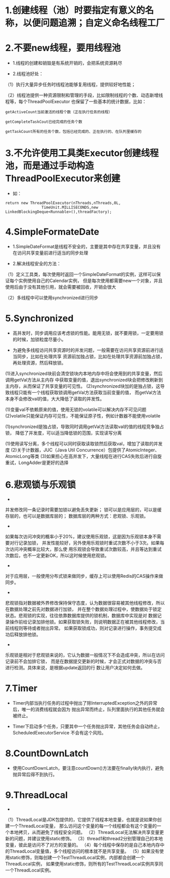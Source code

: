 # 1.创建线程（池）时要指定有意义的名称，以便问题追溯；自定义命名线程工厂

# 2.不要new线程，要用线程池
- 1.线程的创建和销毁是有系统开销的，会把系统资源耗尽

- 2.线程池好处：

（1）执行大量异步任务时线程池能够复用线程，提供较好地性能；

（2）线程池提供一种资源限制和管理的手段，比如限制线程的个数、动态新增线程等，每个ThreadPoolExecutor
也保留了一些基本的统计数据，比如：

    getActiveCount当前激活的线程个数（正在执行任务的线程）

    getCompleteTaskCout已经完成的任务个数

    getTaskCount所有的任务个数，包括已经完成的、正在执行的、在队列里缓存的

# 3.不允许使用工具类Executor创建线程池，而是通过手动构造ThreadPoolExecutor来创建
- 如：
```
return new ThreadPoolExecutor(nThreads,nThreads,0L,
                TimeUnit.MILLISECONDS,new LinkedBlockingDeque<Runnable>(),threadFactory);
```

# 4.SimpleFormateDate
- 1.SimpleDateFormat是线程不安全的，主要是其中存在共享变量，并且没有在访问共享变量前进行适当的同步处理

- 2.解决线程安全的方法：

（1）定义工具类，每次使用时返回一个SimpleDateFormat的实例，这样可以保证每个实例使用自己的Calendar实例，
但是每次使用都需要new一个对象，并且使用后由于没有其他引用，就会需要被回收，开销会很大

（2）多线程中可以使用synchronized进行同步


# 5.Synchronized
- 高并发时，同步调用应该考虑锁的性能。能用无锁，就不要用锁，一定要用锁的时候，加锁粒度尽量小。

- 为避免多线程访问共享资源时的并发问题，一般需要在访问共享资源前进行适当同步，比如在处理共享
资源前加独占锁，比如在处理共享资源前加独占锁，再处理资源，然后释放锁。

(1)进入synchronized块前会清空锁块内本地内存中将会使用到的共享变量，然后调用getVal方法从主内存
中获取变量的值，退出synchronized块会把修改刷新到主内存，从而保证了共享变量的可见性。
(2)synchronized块加的是独占锁，这导致线程只能有一个线程获取锁调用getVal方法获取当前变量的值，
而getVal方法本身不会修改val的值，大大降低了读取的并发性。

(1)变量val不依赖原来的值，使用无锁的volatile可以解决内存不可见问题
(2)volatile只能保证内存可见性，不能保证原子性，例如计数器不能使用volatile

(1)synchronized是独占锁，导致同时调用getVal方法读取val的值的线程竞争独占锁，
降低了并发度，可以适当降低锁的范围，实现读写分离

(1)使用读写分离，多个线程可以同时获取读取锁然后获取val，增加了读取的并发度
(2)关于计数器，JUC（Java Util Concurrence）包提供了AtomicInteger、AtomicLong等类
(3)如果担心在高并发下，大量线程在进行CAS失败后进行自旋重试，LongAdder是更好的选择

# 6.悲观锁与乐观锁
-
并发修改同一条记录时需要加锁以避免丢失更新；
锁可以是应用层的，可以是缓存层的，也可以是数据库层的；
数据库层的两种方式：悲观锁、乐观锁。

-
如果每次访问冲突的概率小于20%，建议使用乐观锁，这是因为乐观锁本身不需要对行记录加锁，
并发性能较好，另外使用乐观锁时重试次数不小于3次。如果每次访问冲突概率比较大，那么使
用乐观锁会导致重试次数较高，并且等达到重试次数后，也不一定更新OK，所以这时候使用悲观锁。

-
对于应用层，一般使用分布式锁来做同步，缓存上可以使用Redis的CAS操作来做同步。

-
悲观锁指对数据被外界修改保持保守态度，认为数据很容易被其他线程修改，所以在数据处理之前先对数据进行加锁，
并在整个数据处理过程中，使数据处于锁定状态。悲观锁的实现，往往依靠数据库提供的锁机制，数据库中实现是对
数据记录操作前给记录加排他锁。如果获取锁失败，则说明数据正在被其他线程修改，当前线程则等待或者抛出异常。
如果获取锁成功，则对记录进行操作，事务提交成功后释放排他锁。

-
乐观锁是相对于悲观锁来说的，它认为数据一般情况下不会造成冲突，所以在访问记录前不会加排它锁，
而是在数据提交更新的时候，才会正式对数据的冲突与否进行检测。具体来说，是根据update返回的行
数让用户决定如何去做。

# 7.Timer
- Timer内部当执行任务的过程中抛出了除InterruptedException之外的异常后，唯一的消费线程就会因为
抛出异常而终止，队列里面执行的其他任务就会被终止。

- Timer下启动多个任务，只要其中一个任务抛出异常，其他任务会自动终止，ScheduledExecutorService
不会有这个风险。

# 8.CountDownLatch
- 使用CountDownLatch，要注意countDown()方法要在finally块内执行，避免抛异常后得不到执行。

# 9.ThreadLocal
-
（1）ThreadLocal是JDK包提供的，它提供了线程本地变量，也就是说如果你创建一个ThreadLocal变量，
那么访问这个变量的每一个线程都会有这个变量的一个本地拷贝，从而避免了线程安全问题。
（2）ThreadLocal无法解决共享变量更新的问题，并建议使用static修饰。
（3）thread1和thread2分别管理自己的本地变量，彼此是访问不了对方的变量的。
（4）每个线程中保存的是自己本地内存中的ThreadLocal变量值，多个线程访问的根本就不是共享变量。
（5）如果没有使用static修饰，则每创建一个TestThreadLocal实例，内部都会创建一个ThreadLocal实例，
如果使用static修饰，则所有的TestThreadLocal实例共享同一个ThreadLocal实例。